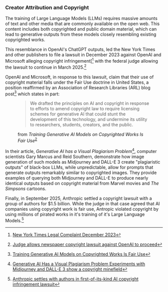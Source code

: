 ### Creator Attribution and Copyright
The training of Large Language Models (LLMs) requires massive amounts of text and other 
media that are commonly available on the open web. This content includes both copyrighted 
and public domain material, which can lead to generative outputs from these models closely 
resembling existing copyrighted works. 

This resemblance in OpenAI's ChatGPT
outputs, led the New York Times and other publishers to file a 
lawsuit in December 2023 against OpenAI and Microsoft alleging copyright infringement[[^NYTIMES_SUE] with 
the federal judge allowing the lawsuit to continue in March 2025.[^LAWSUIT_CONTINUE] 

OpenAI and Microsoft, in response to this lawsuit, claim that their use of copyright material
falls under the Fair Use doctrine in United States, a position reaffirmed by 
an Association of Research Libraries (ARL) blog post[^ACRL_RESPONSE] which states in part:

<figure>
  <blockquote class="blockquote">
   <p>
   We drafted the principles on AI and copyright in response to efforts to amend copyright 
   law to require licensing schemes for generative AI that could stunt the development of 
   this technology, and undermine its utility to researchers, students, creators, and the public.
   </p>
  </blockquote>
  <figcaption class="blockquote-footer" markdown="span">
   from <em>Training Generative AI Models on Copyrighted Works Is Fair Use</em><sup><a class="footnote-ref" href="#fn:ACRL_RESPONSE">2</a></sup>
  </figcaption>
</figure>

In their article, *Generative AI has a Visual Plagiarism Problem*[^GENAI_PLAGIARISM], computer
scientists Gary Marcus and Reid Southern, demonstrate how image generation of such models as 
Midjourney and DALL-E 3 create "plagiaristic outputs" of black-box LLMs, while unpredictable,
allow for prompts that generate outputs remarkably similar to copyrighted images. They 
provide examples of querying both Midjourney and DALL-E to produce nearly identical outputs based 
on copyright material from Marvel movies and *The Simpsons* cartoons.

Finally, in September 2025, Anthropic settled a copyright lawsuit with a group of authors for $1.5 billion.
While the judge in that case agreed that AI companies using copyright work is fair use, Antropic violated 
copyright by using millions of pirated works in it's training of it's Large Language Models.[^ANTROPIC_SETTLE]


[^LAWSUIT_CONTINUE]: [Judge allows newspaper copyright lawsuit against OpenAI to proceed](https://apnews.com/article/nyt-openai-copyright-lawsuit-chatgpt-cc19ef2cf3f23343738e892b60d6d7a6)
[^NYTIMES_SUE]: [New York Times Legal Complaint December 2023](https://nytco-assets.nytimes.com/2023/12/NYT_Complaint_Dec2023.pdf)
[^ACRL_RESPONSE]: [Training Generative AI Models on Copyrighted Works Is Fair Use](https://www.arl.org/blog/training-generative-ai-models-on-copyrighted-works-is-fair-use/)
[^GENAI_PLAGIARISM]:  [Generative AI Has a Visual Plagiarism Problem Experiments with Midjourney and DALL-E 3 show a copyright minefield](https://spectrum.ieee.org/midjourney-copyright)
[^ANTROPIC_SETTLE]: [Anthropic settles with authors in first-of-its-kind AI copyright infringement lawsuit](https://www.npr.org/2025/09/05/nx-s1-5529404/anthropic-settlement-authors-copyright-ai)
